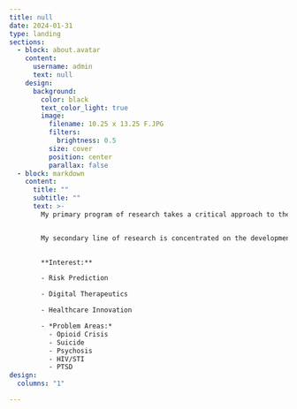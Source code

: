 ```yaml
---
title: null
date: 2024-01-31
type: landing
sections:
  - block: about.avatar
    content:
      username: admin
      text: null
    design:
      background:
        color: black
        text_color_light: true
        image:
          filename: 10.25 x 13.25 F.JPG
          filters:
            brightness: 0.5
          size: cover
          position: center
          parallax: false
  - block: markdown
    content:
      title: ""
      subtitle: ""
      text: >-
        My primary program of research takes a critical approach to the measurement, classification, and identification of digital phenotypes for adverse health outcomes.


        My secondary line of research is concentrated on the development of a clinical decision-making systems that aid in psychotherapy treatment implementation and selection. 

        
        **Interest:** 

        - Risk Prediction

        - Digital Therapeutics

        - Healthcare Innovation

        - *Problem Areas:* 
          - Opioid Crisis
          - Suicide
          - Psychosis
          - HIV/STI
          - PTSD
design:
  columns: "1"

---
```

